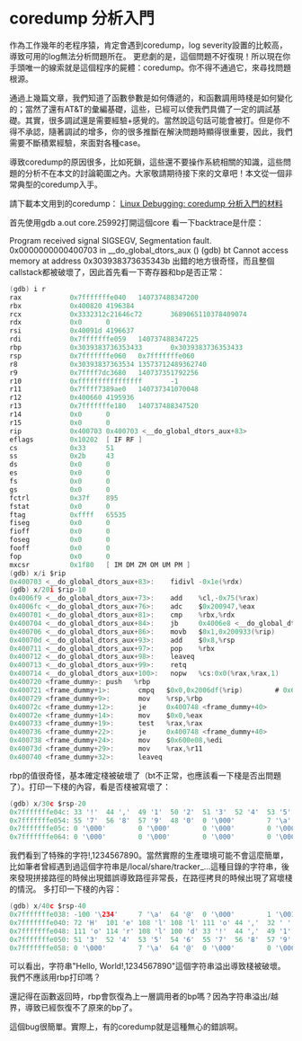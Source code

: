 # coredump 分析入門


作為工作幾年的老程序猿，肯定會遇到coredump，log severity設置的比較高，導致可用的log無法分析問題所在。 更悲劇的是，這個問題不好復現！所以現在你手頭唯一的線索就是這個程序的屍體：coredump。你不得不通過它，來尋找問題根源。

通過上幾篇文章，我們知道了函數參數是如何傳遞的，和函數調用時棧是如何變化的；當然了還有AT&T的彙編基礎，這些，已經可以使我們具備了一定的調試基礎。其實，很多調試還是需要經驗+感覺的。當然說這句話可能會被打。但是你不得不承認，隨著調試的增多，你的很多推斷在解決問題時顯得很重要，因此，我們需要不斷積累經驗，來面對各種case。

導致coredump的原因很多，比如死鎖，這些還不要操作系統相關的知識，這些問題的分析不在本文的討論範圍之內。大家敬請期待接下來的文章吧！本文從一個非常典型的coredump入手。

請下載本文用到的coredump： [Linux Debugging: coredump 分析入門的材料](./src/example_coredump.tar.gz)

首先使用gdb a.out core.25992打開這個core
看一下backtrace是什麼：

Program received signal SIGSEGV, Segmentation fault.
0x0000000000400703 in __do_global_dtors_aux ()
(gdb) bt
Cannot access memory at address 0x303938373635343b
出錯的地方很奇怪，而且整個callstack都被破壞了，因此首先看一下寄存器和bp是否正常：

```c
(gdb) i r
rax            0x7fffffffe040   140737488347200
rbx            0x400820 4196384
rcx            0x3332312c21646c72       3689065110378409074
rdx            0x0      0
rsi            0x40091d 4196637
rdi            0x7fffffffe059   140737488347225
rbp            0x3039383736353433       0x3039383736353433
rsp            0x7fffffffe060   0x7fffffffe060
r8             0x30393837363534 13573712489362740
r9             0x7ffff7dc3680   140737351792256
r10            0xffffffffffffffff       -1
r11            0x7ffff7389ae0   140737341070048
r12            0x400660 4195936
r13            0x7fffffffe180   140737488347520
r14            0x0      0
r15            0x0      0
rip            0x400703 0x400703 <__do_global_dtors_aux+83>
eflags         0x10202  [ IF RF ]
cs             0x33     51
ss             0x2b     43
ds             0x0      0
es             0x0      0
fs             0x0      0
gs             0x0      0
fctrl          0x37f    895
fstat          0x0      0
ftag           0xffff   65535
fiseg          0x0      0
fioff          0x0      0
foseg          0x0      0
fooff          0x0      0
fop            0x0      0
mxcsr          0x1f80   [ IM DM ZM OM UM PM ]
(gdb) x/i $rip
0x400703 <__do_global_dtors_aux+83>:    fidivl -0x1e(%rdx)
(gdb) x/20i $rip-10
0x4006f9 <__do_global_dtors_aux+73>:    add    %cl,-0x75(%rax)
0x4006fc <__do_global_dtors_aux+76>:    adc    $0x200947,%eax
0x400701 <__do_global_dtors_aux+81>:    cmp    %rbx,%rdx
0x400704 <__do_global_dtors_aux+84>:    jb     0x4006e8 <__do_global_dtors_aux+56>
0x400706 <__do_global_dtors_aux+86>:    movb   $0x1,0x200933(%rip)        # 0x601040 <completed.6159>
0x40070d <__do_global_dtors_aux+93>:    add    $0x8,%rsp
0x400711 <__do_global_dtors_aux+97>:    pop    %rbx
0x400712 <__do_global_dtors_aux+98>:    leaveq
0x400713 <__do_global_dtors_aux+99>:    retq
0x400714 <__do_global_dtors_aux+100>:   nopw   %cs:0x0(%rax,%rax,1)
0x400720 <frame_dummy>: push   %rbp
0x400721 <frame_dummy+1>:       cmpq   $0x0,0x2006df(%rip)        # 0x600e08 <__JCR_LIST__>
0x400729 <frame_dummy+9>:       mov    %rsp,%rbp
0x40072c <frame_dummy+12>:      je     0x400748 <frame_dummy+40>
0x40072e <frame_dummy+14>:      mov    $0x0,%eax
0x400733 <frame_dummy+19>:      test   %rax,%rax
0x400736 <frame_dummy+22>:      je     0x400748 <frame_dummy+40>
0x400738 <frame_dummy+24>:      mov    $0x600e08,%edi
0x40073d <frame_dummy+29>:      mov    %rax,%r11
0x400740 <frame_dummy+32>:      leaveq
```

rbp的值很奇怪，基本確定棧被破壞了（bt不正常，也應該看一下棧是否出問題了）。打印一下棧的內容，看是否棧被寫壞了：

```c
(gdb) x/30c $rsp-20
0x7fffffffe04c: 33 '!'  44 ','  49 '1'  50 '2'  51 '3'  52 '4'  53 '5'  54 '6'
0x7fffffffe054: 55 '7'  56 '8'  57 '9'  48 '0'  0 '\000'        7 '\a'  64 '@'  0 '\000'
0x7fffffffe05c: 0 '\000'        0 '\000'        0 '\000'        0 '\000'        0 '\000'        0 '\000'        0 '\000'        0 '\000'
0x7fffffffe064: 0 '\000'        0 '\000'        0 '\000'        0 '\000'        -21 '\353'      5 '\005'
```

我們看到了特殊的字符!,1234567890。當然實際的生產環境可能不會這麼簡單，比如筆者曾經遇到過這個字符串是/local/share/tracker_...這種目錄的字符串，後來發現拼接路徑的時候出現錯誤導致路徑非常長，在路徑拷貝的時候出現了寫壞棧的情況。
多打印一下棧的內容：

```c
(gdb) x/40c $rsp-40
0x7fffffffe038: -100 '\234'     7 '\a'  64 '@'  0 '\000'        1 '\001'        0 '\000'        0 '\000'        0 '\000'
0x7fffffffe040: 72 'H'  101 'e' 108 'l' 108 'l' 111 'o' 44 ','  32 ' '  119 'w'
0x7fffffffe048: 111 'o' 114 'r' 108 'l' 100 'd' 33 '!'  44 ','  49 '1'  50 '2'
0x7fffffffe050: 51 '3'  52 '4'  53 '5'  54 '6'  55 '7'  56 '8'  57 '9'  48 '0'
0x7fffffffe058: 0 '\000'        7 '\a'  64 '@'  0 '\000'        0 '\000'        0 '\000'        0 '\000'        0 '\000'
```

可以看出，字符串"Hello, World!,1234567890"這個字符串溢出導致棧被破壞。
我們不應該用rbp打印嗎？

還記得在函數返回時，rbp會恢復為上一層調用者的bp嗎？因為字符串溢出/越界，導致已經恢復不了原來的bp了。

這個bug很簡單。實際上，有的coredump就是這種無心的錯誤啊。
